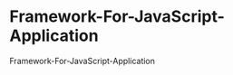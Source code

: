 Framework-For-JavaScript-Application
====================================

Framework-For-JavaScript-Application
